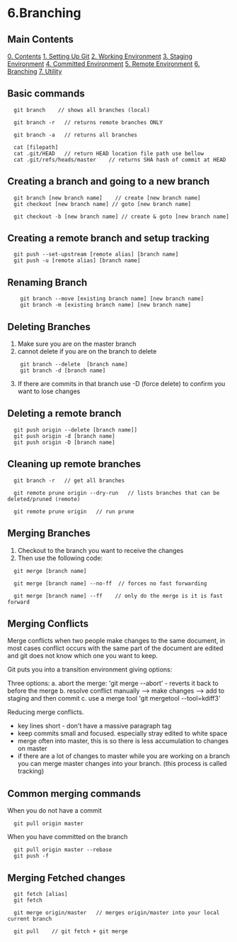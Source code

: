 6.Branching
===========

## Main Contents
[0. Contents](00-Contents.md)
[1. Setting Up Git](01-SettingUpGit.md)
[2. Working Environment](02-WorkingEnvironment.md)
[3. Staging Environment](03-StagingEnvironment.md)
[4. Committed Environment](04-CommittedEnvironment.md)
[5. Remote Environment](05-RemoteEnvironment.md)
[6. Branching](06-Branching.md)
[7. Utility](07-Utility.md)

## Basic commands
```
  git branch    // shows all branches (local)

  git branch -r   // returns remote branches ONLY

  git branch -a   // returns all branches

  cat [filepath]
  cat .git/HEAD   // return HEAD location file path use bellow
  cat .git/refs/heads/master    // returns SHA hash of commit at HEAD
```

## Creating a branch and going to a new branch
```
  git branch [new branch name]    // create [new branch name]
  git checkout [new branch name] // goto [new branch name]

  git checkout -b [new branch name] // create & goto [new branch name]
```

## Creating a remote branch and setup tracking
```
  git push --set-upstream [remote alias] [branch name]
  git push -u [remote alias] [branch name]
```

## Renaming Branch
```
	git branch --move [existing branch name] [new branch name]
	git branch -m [existing branch name] [new branch name]
```

## Deleting Branches
1. Make sure you are on the master branch
2. cannot delete if you are on the branch to delete
```
	git branch --delete  [branch name]
	git branch -d [branch name]
```
3. If there are commits in that branch use -D (force delete) to confirm you want to lose changes


## Deleting a remote branch
```
  git push origin --delete [branch name]]
  git push origin -d [branch name]
  git push origin -D [branch name]
```

## Cleaning up remote branches
```
  git branch -r   // get all branches

  git remote prune origin --dry-run   // lists branches that can be deleted/pruned (remote)

  git remote prune origin   // run prune  
```

## Merging Branches
1. Checkout to the branch you want to receive the changes
2. Then use the following code:
```
  git merge [branch name]

  git merge [branch name] --no-ff  // forces no fast forwarding

  git merge [branch name] --ff    // only do the merge is it is fast forward
```
	
## Merging Conflicts
Merge conflicts when two people make changes to the same document, in most cases conflict occurs with the same part of the document are edited and git does not know which one you want to keep.

Git puts you into a transition environment giving options:

Three options:
	a. abort the merge: 'git merge --abort' - reverts it back to before the merge
	b. resolve conflict manually --> make changes --> add to staging and then commit
	c. use a merge tool 'git mergetool --tool=kdiff3'


Reducing merge conflicts.
- key lines short - don't have a massive paragraph tag
- keep commits small and focused. especially stray edited to white space
- merge often into master, this is so there is less accumulation to changes on master
- if there are a lot of changes to master while you are working on a branch you can merge master changes into your branch. (this process is called tracking)

## Common merging commands
When you do not have a commit
```
  git pull origin master 
```
When you have committed on the branch
```
  git pull origin master --rebase
  git push -f
```

## Merging Fetched changes
```
  git fetch [alias]
  git fetch

  git merge origin/master   // merges origin/master into your local current branch

  git pull    // git fetch + git merge
```

